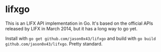 # lifxgo

This is an LIFX API implementation in Go. It's based on the official APIs released by LIFX in March 2014, but it has a long way to go yet.

Install with `go get github.com/jason0x43/lifxgo` and build with `go build github.com/jason0x43/lifxgo`. Pretty standard.
